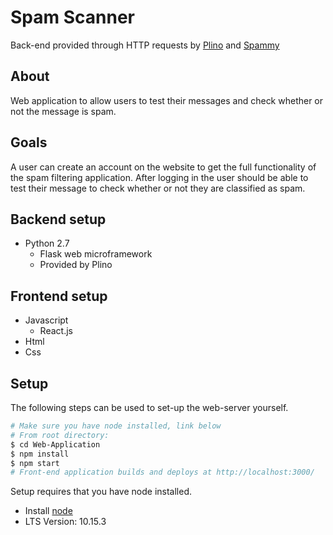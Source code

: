 # Spam Scanner

Back-end provided through HTTP requests by [Plino](https://github.com/tasdikrahman/plino) and [Spammy](https://github.com/tasdikrahman/spammy)

## About

Web application to allow users to test their messages and check whether or not the message is spam.

## Goals

A user can create an account on the website to get the full functionality of the spam filtering application. After logging in the user should be able to test their message to check whether or not they are classified as spam. 

## Backend setup

- Python 2.7
  - Flask web microframework
  - Provided by Plino

## Frontend setup

- Javascript
  - React.js
- Html
- Css

## Setup

The following steps can be used to set-up the web-server yourself.

```bash
# Make sure you have node installed, link below
# From root directory:
$ cd Web-Application
$ npm install
$ npm start
# Front-end application builds and deploys at http://localhost:3000/
```

Setup requires that you have node installed.
* Install [node](https://nodejs.org/en/download) 
* LTS Version: 10.15.3